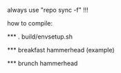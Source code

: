 always use "repo sync -f" !!!


how to compile:

*** . build/envsetup.sh


*** breakfast hammerhead (example)


*** brunch hammerhead
